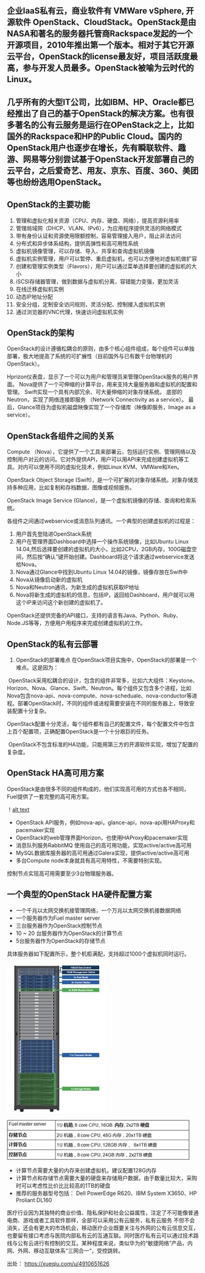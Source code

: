 ## 企业IaaS私有云，商业软件有 VMWare vSphere, 开源软件 OpenStack、CloudStack。OpenStack是由NASA和著名的服务器托管商Rackspace发起的一个开源项目，2010年推出第一个版本。相对于其它开源云平台，OpenStack的license最友好，项目活跃度最高，参与开发人员最多。OpenStack被喻为云时代的Linux。

## 几乎所有的大型IT公司，比如IBM、HP、Oracle都已经推出了自己的基于OpenStack的解决方案。也有很多著名的公有云服务是运行在OPenStack之上，比如国外的Rackspace和HP的Public Cloud。国内的OpenStack用户也逐步在增长，先有瞬联软件、趣游、网易等分别尝试基于OpenStack开发部署自己的云平台，之后爱奇艺、用友、京东、百度、360、美团等也纷纷选用OpenStack。

## OpenStack的主要功能

1. 管理和虚拟化相关资源（CPU、内存、硬盘、网络），提高资源利用率
2. 管理局域网（DHCP、VLAN、IPv6），为应用程序提供灵活的网络模式
3. 带有身份认证和资源使用限额控制，容易管理接入用户，阻止非法访问
4. 分布式和异步体系结构，提供高弹性和高可用性系统
5. 虚拟机镜像管理，可以存储、导入、共享和查询虚拟机镜像
6. 虚拟机实例管理，用户可以暂停、重启虚拟机，也可以方便地对虚拟机做扩容
7. 创建和管理实例类型（Flavors），用户可以通过菜单选择要创建的虚拟机的大小
8. iSCSI存储器管理，做到数据与虚拟机分离，容错能力变强，更加灵活
9. 在线迁移虚拟机实例
10. 动态IP地址分配
11. 安全分组，定制安全访问规则，灵活分配、控制接入虚拟机实例
12. 通过浏览器的VNC代理，快速访问虚拟机实例

## OpenStack的架构

OpenStack的设计遵循松耦合的原则，由多个核心组件组成，每个组件可以单独部署，极大地提高了系统的可扩展性（目前国外与已有数千台物理机的OpenStack）。

Hprizon仪表盘，显示了一个可以为用户和管理员来管理OpenStack服务的用户界面。
Nova提供了一个可伸缩的计算平台，用来支持大量服务器和虚拟机的配置和管理。
Swift实现一个具有内部冗余、可大量伸缩的对象存储系统。
底部的Neutron，实现了网络连接即服务 （Network Connectivity as a service）。
最后，Glance项目为虚拟机磁盘映像实现了一个存储库（映像即服务，Image as a service）。

## OpenStack各组件之间的关系

Compute （Nova），它提供了一个工具来部署云，包括运行实例、管理网络以及控制用户对云的访问。它对外提供API，用户可以用API来完成创建虚拟机等工具。对内可以使用不同的虚拟化技术，例如Linux KVM、VMWare和Xen。

OpenStack Object Storage (Swift)，是一个可扩展的对象存储系统。对象存储支持多种应用，比如复制和存档数据，图像或视频服务。

OpenStack Image Service (Glance)，是一个虚拟机镜像的存储、查询和检索系统。

各组件之间通过webservice或消息队列通讯。一个典型的创建虚拟机的过程是：

1. 用户首先登陆进OpenStack系统
2. 用户在管理界面Dashboard中选择一个操作系统镜像，比如Ubuntu Linux 14.04,然后选择要创建的虚拟机的大小，比如2CPU，2GB内存，100G磁盘空间，然后按“确认”键开始创建。Dashboard将这个请求通过webservice发送给Nova。
3. Nova通过Glance中找到Ubuntu Linux 14.04的镜像，镜像存放在Swift中
4. Nova从镜像启动新的虚拟机
5. Nova和Neutron通讯，为新生成的虚拟机获取IP地址
6. Nova将新生成的虚拟机的信息，包括IP，返回给Dashboard，用户就可以用这个IP来访问这个新创建的虚拟机了。 


OpenStack还提供完备的API接口，支持的语言有Java、Python、Ruby、Node.JS等等，方便用户用程序来完成创建虚拟机的工作。

## OpenStack的私有云部署

1. OpenStack的部署难点
在OpenStack项目实施中，OpenStack的部署是一个难点。这是因为：

  OpenStack采用松耦合的设计，包含的组件非常多，比如六大组件：Keystone、Horizon、Nova、Glance、Swift、Neutron。每个组件又包含多个进程，比如Nova包含nova-api、nova-compute、nova-scheduale、nova-conductor等进程。部署OpenStack时，不同的组件或进程需要安装在不同的服务器上，导致安装配置十分复杂。
  
  OpenStack配置十分灵活，每个组件都有自己的配置文件，每个配置文件中包含上百个配置项，正确配置OpenStack是一个十分艰巨的任务。
  
  OpenStack不包含标准的HA功能，只能用第三方的开源软件实现，增加了配置的复杂度。
  
## OpenStack HA高可用方案

OpenStack是由很多不同的组件构成的，他们实现高可用的方式也各不相同，Fuel提供了一套完整的高可用方案。

！[alt text](https://github.com/bakerX/Diary/blob/master/images/openstack-HA.jpg)

* OpenStack API服务，例如nova-api，glance-api，nova-api用HAProxy和pacemaker实现
* OpenStack的web管理界面Horizon，也使用HAProxy和pacemaker实现
* 消息队列服务RabbitMQ 使用自己的高可用功能，实现active/active高可用
* MySQL数据库服务器的高可用通过Galera实现，提供active/active高可用
* 多台Compute node本身就具有高可用特性，不需要特别实现。

控制节点实现高可用需要至少3台物理服务器。

## 一个典型的OpenStack HA硬件配置方案

* 一个千兆以太网交换机接管理网络，一个万兆以太网交换机接数据网络
* 一个服务器作为Fuel master server
* 三台服务器作为OpenStack控制节点
* 10 ~ 20 台服务器作为OpenStack的计算节点
* 5台服务器作为OpenStack的存储节点

具体服务器如下配置所示，整个机柜满配，支持超过1000个虚拟机同时运行。

![alt text](https://github.com/bakerX/Diary/blob/master/images/openstack-rack.jpg)

![alt text](https://github.com/bakerX/Diary/blob/master/images/openstack-spec.jpg)

* 计算节点需要大量的内存来创建虚拟机，建议配置128G内存
* 计算节点和存储节点需要大量的硬盘来存储用户数据，由于数量比较大，采购时可以考虑性比价比比较高的1TB的硬盘
* 推荐的服务器型号包括： Dell PowerEdge R620、IBM System X3650、HP Proliant DL160 

医疗行业因为其独特的商业价值、隐私保护和社会公益属性，注定了不可能像普通电商、游戏或者工具软件那样，全部可以采用公有云服务，私有云服务
不但不会消失，还会有更大的市场机会，移动医疗企业既要关注与外网的公有云信息交互，也要留有接口考虑与医院内部私有云的互通互联。同时医疗私有云可以通过技术路线与公有云进行有控制的交互。某种程度来说，类似华为的“敏捷网络”产品，内网、外网、移动互联体系“三网合一”，受控跳转。 
 

出处： https://xueqiu.com/u/4910651626 
  
  
